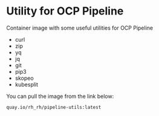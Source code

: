 # Utility for OCP Pipeline

Container image with some useful utilities for OCP Pipeline

* curl
* zip
* yq
* jq
* git
* pip3
* skopeo
* kubesplit

You can pull the image from the link below:

```
quay.io/rh_rh/pipeline-utils:latest
```
